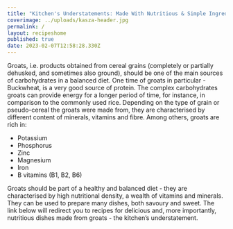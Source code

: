 ```yaml
---
title: "Kitchen's Understatements: Made With Nutritious & Simple Ingredients"
coverimage: ../uploads/kasza-header.jpg
permalink: /
layout: recipeshome
published: true
date: 2023-02-07T12:58:28.330Z
---
```

Groats, i.e. products obtained from cereal grains (completely or partially dehusked, and sometimes also ground), should be one of the main sources of carbohydrates in a balanced diet. One time of groats in particular - Buckwheat, is a very good source of protein. The complex carbohydrates groats can provide energy for a longer period of time, for instance, in comparison to the commonly used rice. Depending on the type of grain or pseudo-cereal the groats were made from, they are characterised by different content of minerals, vitamins and fibre. Among others, groats are rich in:

* Potassium
* Phosphorus
* Zinc
* Magnesium
* Iron
* B vitamins (B1, B2, B6)



Groats should be part of a healthy and balanced diet - they are characterised by high nutritional density, a wealth of vitamins and minerals. They can be used to prepare many dishes, both savoury and sweet. The link below will redirect you to recipes for delicious and, more importantly, nutritious dishes made from groats - the kitchen’s understatement.